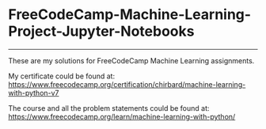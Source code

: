 # FreeCodeCamp-Machine-Learning-Project-Jupyter-Notebooks

---

These are my solutions for FreeCodeCamp Machine Learning assignments.

My certificate could be found at: https://www.freecodecamp.org/certification/chirbard/machine-learning-with-python-v7

The course and all the problem statements could be found at: https://www.freecodecamp.org/learn/machine-learning-with-python/